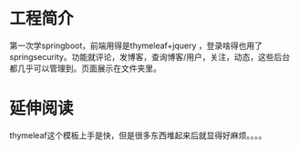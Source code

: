 # 工程简介

第一次学springboot，前端用得是thymeleaf+jquery ，登录啥得也用了springsecurity。功能就评论，发博客，查询博客/用户，关注，动态，这些后台都几乎可以管理到。页面展示在文件夹里。

# 延伸阅读

thymeleaf这个模板上手是快，但是很多东西堆起来后就显得好麻烦。。。。
